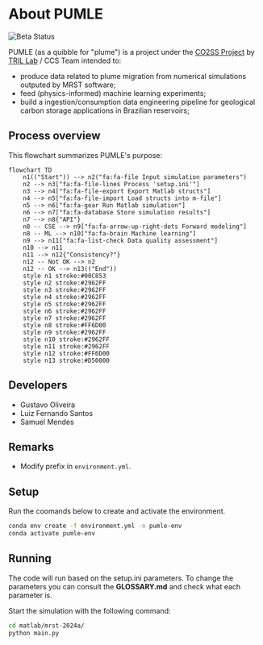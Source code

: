 # About PUMLE

![Beta Status](https://img.shields.io/badge/status-beta-brightgreen)

PUMLE (as a quibble for "plume") is a project under the [CO2SS Project](https://co2ssproject.com) by [TRIL Lab](http://www.tril.ci.ufpb.br) / CCS Team intended to:

- produce data related to plume migration from numerical simulations outputed by MRST software;
- feed (physics-informed) machine learning experiments;
- build a ingestion/consumption data engineering pipeline for geological carbon storage applications in Brazilian reservoirs;

## Process overview

This flowchart summarizes PUMLE's purpose:

```mermaid
flowchart TD
    n1(("Start")) --> n2("fa:fa-file Input simulation parameters")
    n2 --> n3["fa:fa-file-lines Process 'setup.ini'"]
    n3 --> n4["fa:fa-file-export Export Matlab structs"]
    n4 --> n5["fa:fa-file-import Load structs into m-file"]
    n5 --> n6["fa:fa-gear Run Matlab simulation"]
    n6 --> n7["fa:fa-database Store simulation results"]
    n7 --> n8{"API"}
    n8 -- CSE --> n9["fa:fa-arrow-up-right-dots Forward modeling"]
    n8 -- ML --> n10["fa:fa-brain Machine learning"]
    n9 --> n11["fa:fa-list-check Data quality assessment"]
    n10 --> n11
    n11 --> n12{"Consistency?"}
    n12 -- Not OK --> n2
    n12 -- OK --> n13(("End"))
    style n1 stroke:#00C853
    style n2 stroke:#2962FF
    style n3 stroke:#2962FF
    style n4 stroke:#2962FF
    style n5 stroke:#2962FF
    style n6 stroke:#2962FF
    style n7 stroke:#2962FF
    style n8 stroke:#FF6D00
    style n9 stroke:#2962FF
    style n10 stroke:#2962FF
    style n11 stroke:#2962FF
    style n12 stroke:#FF6D00
    style n13 stroke:#D50000
```

## Developers

- Gustavo Oliveira
- Luiz Fernando Santos
- Samuel Mendes

## Remarks

- Modify prefix in `environment.yml`.

## Setup

Run the coomands below to create and activate the environment.


```sh
conda env create -f environment.yml -n pumle-env
conda activate pumle-env
``` 

## Running

The code will run based on the setup.ini parameters. To change the parameters you can consult the **GLOSSARY.md** and check what each parameter is.

Start the simulation with the following command:

```sh
cd matlab/mrst-2024a/
python main.py
```


